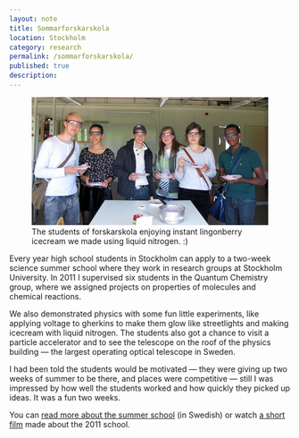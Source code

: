 ```yaml
---
layout: note
title: Sommarforskarskola
location: Stockholm
category: research
permalink: /sommarforskarskola/
published: true
description:
---
```


<figure>

<img src="/assets/sommarforskarskola/sommarforskarskola.jpg" />

<figcaption>The students of forskarskola enjoying
instant lingonberry icecream we made using liquid nitrogen. :)</figcaption>

</figure>

Every year high school students in Stockholm can apply to a two-week science
summer school where they work in research groups at Stockholm University. In
2011 I supervised six students in the Quantum Chemistry group, where we assigned
projects on properties of molecules and chemical reactions.

We also demonstrated physics with some fun little experiments, like applying
voltage to gherkins to make them glow like streetlights and making icecream with
liquid nitrogen. The students also got a chance to visit a particle accelerator
and to see the telescope on the roof of the physics building &mdash;  the
largest operating optical telescope in Sweden.

I had been told the students would be motivated &mdash; they were giving up two
weeks of summer to be there, and places were competitive &mdash; still I was
impressed by how well the students worked and how quickly they picked up ideas.
It was a fun two weeks.

You can [read more about the summer school][0] (in Swedish) or watch [a short
film][1] made about the 2011 school.

[0]: http://www.fysik.su.se/~odelius/qcmdoutreach/forskarskola2011/
[1]: http://www.youtube.com/watch?v=Z8r61PRKqTE